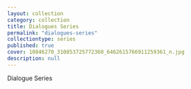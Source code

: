 ```yaml
---
layout: collection
category: collection
title: Dialogues Series
permalink: "dialogues-series"
collectiontype: series
published: true
cover: 10846270_310853725772360_6462615766911259361_n.jpg
description: null
---
```



Dialogue Series 



